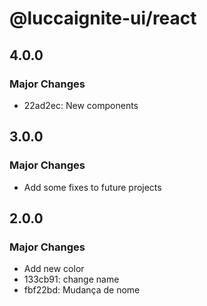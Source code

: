 # @luccaignite-ui/react

## 4.0.0

### Major Changes

- 22ad2ec: New components

## 3.0.0

### Major Changes

- Add some fixes to future projects

## 2.0.0

### Major Changes

- Add new color
- 133cb91: change name
- fbf22bd: Mudança de nome
